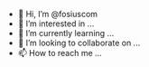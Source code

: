 - 👋 Hi, I’m @fosiuscom
- 👀 I’m interested in ...
- 🌱 I’m currently learning ...
- 💞️ I’m looking to collaborate on ...
- 📫 How to reach me ...

<!---
fosiuscom/fosiuscom is a ✨ special ✨ repository because its `README.md` (this file) appears on your GitHub profile.
You can click the Preview link to take a look at your changes.
--->

